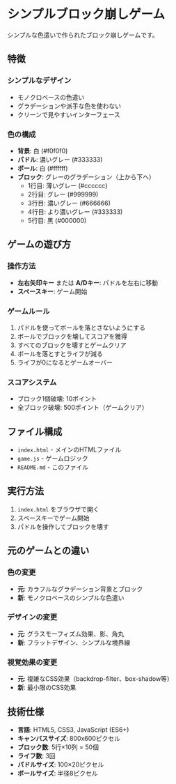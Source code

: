 # シンプルブロック崩しゲーム

シンプルな色遣いで作られたブロック崩しゲームです。

## 特徴

### シンプルなデザイン
- モノクロベースの色遣い
- グラデーションや派手な色を使わない
- クリーンで見やすいインターフェース

### 色の構成
- **背景**: 白 (#f0f0f0)
- **パドル**: 濃いグレー (#333333)
- **ボール**: 白 (#ffffff)
- **ブロック**: グレーのグラデーション（上から下へ）
  - 1行目: 薄いグレー (#cccccc)
  - 2行目: グレー (#999999)
  - 3行目: 濃いグレー (#666666)
  - 4行目: より濃いグレー (#333333)
  - 5行目: 黒 (#000000)

## ゲームの遊び方

### 操作方法
- **左右矢印キー** または **A/Dキー**: パドルを左右に移動
- **スペースキー**: ゲーム開始

### ゲームルール
1. パドルを使ってボールを落とさないようにする
2. ボールでブロックを壊してスコアを獲得
3. すべてのブロックを壊すとゲームクリア
4. ボールを落とすとライフが減る
5. ライフが0になるとゲームオーバー

### スコアシステム
- ブロック1個破壊: 10ポイント
- 全ブロック破壊: 500ポイント（ゲームクリア）

## ファイル構成

- `index.html` - メインのHTMLファイル
- `game.js` - ゲームロジック
- `README.md` - このファイル

## 実行方法

1. `index.html` をブラウザで開く
2. スペースキーでゲーム開始
3. パドルを操作してブロックを壊す

## 元のゲームとの違い

### 色の変更
- **元**: カラフルなグラデーション背景とブロック
- **新**: モノクロベースのシンプルな色遣い

### デザインの変更
- **元**: グラスモーフィズム効果、影、角丸
- **新**: フラットデザイン、シンプルな境界線

### 視覚効果の変更
- **元**: 複雑なCSS効果（backdrop-filter、box-shadow等）
- **新**: 最小限のCSS効果

## 技術仕様

- **言語**: HTML5, CSS3, JavaScript (ES6+)
- **キャンバスサイズ**: 800x600ピクセル
- **ブロック数**: 5行×10列 = 50個
- **ライフ数**: 3回
- **パドルサイズ**: 100×20ピクセル
- **ボールサイズ**: 半径8ピクセル 